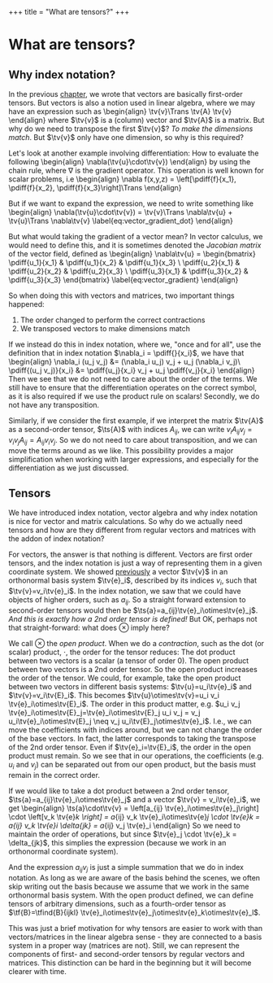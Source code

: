 +++
title = "What are tensors?"
+++
# What are tensors?

## Why index notation?
In the previous [chapter](/Theory/VectorAlgebra), we wrote that vectors are basically first-order tensors. But vectors is also a notion used in linear algebra, where we may have an expression such as
\begin{align}
\tv{v}\Trans \tv{A} \tv{v}
\end{align}
where $\tv{v}$ is a (column) vector and  $\tv{A}$ is a matrix. But why do we need to transpose the first $\tv{v}$? *To make the dimensions match*. But $\tv{v}$ only have one dimension, so why is this required?

Let's look at another example involving differentiation: How to evaluate the following
\begin{align}
\nabla(\tv{u}\cdot\tv{v})
\end{align}
by using the chain rule, where $\nabla$ is the gradient operator. This operation is well known for scalar problems, i.e
\begin{align}
\nabla f(x,y,z) = \left[\pdiff{f}{x_1}, \pdiff{f}{x_2}, \pdiff{f}{x_3}\right]\Trans
\end{align}

But if we want to expand the expression, we need to write something like
\begin{align}
\nabla(\tv{u}\cdot\tv{v}) = \tv{v}\Trans \nabla\tv{u} + \tv{u}\Trans \nabla\tv{v} \label{eq:vector_gradient_dot}
\end{align}

But what would taking the gradient of a vector mean? In vector calculus, we would need to define this, and it is sometimes denoted the *Jacobian matrix* of the vector field, defined as 
\begin{align}
\nabla\tv{u} = \begin{bmatrix}
\pdiff{u_1}{x_1} & \pdiff{u_1}{x_2} & \pdiff{u_1}{x_3} \\
\pdiff{u_2}{x_1} & \pdiff{u_2}{x_2} & \pdiff{u_2}{x_3} \\
\pdiff{u_3}{x_1} & \pdiff{u_3}{x_2} & \pdiff{u_3}{x_3}
\end{bmatrix} \label{eq:vector_gradient}
\end{align}

So when doing this with vectors and matrices, two important things happened:
1. The order changed to perform the correct contractions
2. We transposed vectors to make dimensions match

If we instead do this in index notation, where we, "once and for all", use the definition that in index notation $\nabla_i = \pdiff{}{x_i}$, we have that
\begin{align}
\nabla_i (u_j v_j) &= (\nabla_i u_j) v_j + u_j (\nabla_i v_j)\\
\pdiff{(u_j v_j)}{x_i} &= \pdiff{u_j}{x_i} v_j + u_j \pdiff{v_j}{x_i}
\end{align}
Then we see that we do not need to care about the order of the terms. We still have to ensure that the differentiation operates on the correct symbol, as it is also required if we use the product rule on scalars! Secondly, we do not have any transposition. 

Similarly, if we consider the first example, if we interpret the matrix $\tv{A}$ as a second-order tensor, $\ts{A}$ with indices $A_{ij}$, we can write $v_i A_{ij} v_j = v_i v_j A_{ij} = A_{ij} v_i v_j$. So we do not need to care about transposition, and we can move the terms around as we like. This possibility provides a major simplification when working with larger expressions, and especially for the differentiation as we just discussed. 

## Tensors
We have introduced index notation, vector algebra and why index notation is nice for vector and matrix calculations. So why do we actually need tensors and how are they different from regular vectors and matrices with the addon of index notation? 

For vectors, the answer is that nothing is different. Vectors are first order tensors, and the index notation is just a way of representing them in a given coordinate system. We showed [previously](/Theory/VectorAlgebra#basis_system) a vector $\tv{v}$ in an orthonormal basis system $\tv{e}_i$, described by its indices $v_i$, such that $\tv{v}=v_i\tv{e}_i$. In the index notation, we saw that we could have objects of higher orders, such as $a_{ij}$. So a straight forward extension to second-order tensors would then be $\ts{a}=a_{ij}\tv{e}_i\otimes\tv{e}_j$. *And this is exactly how a 2nd order tensor is defined!* But OK, perhaps not that straight-forward: what does $\otimes$ imply here?

We call $\otimes$ the *open product*. When we do a *contraction*, such as the dot (or scalar) product, $\cdot$, the order for the tensor reduces: The dot product between two vectors is a scalar (a tensor of order 0). The open product between two vectors is a 2nd order tensor. So the open product increases the order of the tensor. We could, for example, take the open product between two vectors in different basis systems:  $\tv{u}=u_i\tv{e}_i$ and $\tv{v}=v_i\tv{E}_i$. This becomes $\tv{u}\otimes\tv{v}=u_i v_i \tv{e}_i\otimes\tv{E}_i$. The order in this product matter, e.g. $u_i v_j \tv{e}_i\otimes\tv{E}_j=\tv{e}_i\otimes\tv{E}_j u_i v_j = v_j u_i\tv{e}_i\otimes\tv{E}_j \neq v_j u_i\tv{E}_j\otimes\tv{e}_i$. I.e., we can move the coefficients with indices around, but we can not change the order of the base vectors. In fact, the latter corresponds to taking the transpose of the 2nd order tensor. Even if $\tv{e}_i=\tv{E}_i$, the order in the open product must remain. So we see that in our operations, the coefficients (e.g. $u_i$ and $v_j$) can be separated out from our open product, but the basis must remain in the correct order. 

If we would like to take a dot product between a 2nd order tensor, $\ts{a}=a_{ij}\tv{e}_i\otimes\tv{e}_j$ and a vector $\tv{v} = v_i\tv{e}_i$, we get
\begin{align}
\ts{a}\cdot\tv{v} = \left[a_{ij} \tv{e}_i\otimes\tv{e}_j\right] \cdot \left[v_k \tv{e}_k \right] = a_{ij} v_k \tv{e}_i\otimes\tv{e}_j \cdot \tv{e}_k = a_{ij} v_k \tv{e}_i \delta_{jk} = a_{ij} v_j \tv{e}_i
\end{align}
So we need to maintain the order of operations, but since $\tv{e}_j \cdot \tv{e}_k = \delta_{jk}$, this simplies the expression (because we work in an orthonormal coordinate system). 

And the expression $a_{ij} v_j$ is just a simple summation that we do in index notation. As long as we are aware of the basis behind the scenes, we often skip writing out the basis because we assume that we work in the same orthonormal basis system. With the open product defined, we can define tensors of arbitrary dimensions, such as a fourth-order tensor as $\tf{B}=\tfind{B}{ijkl} \tv{e}_i\otimes\tv{e}_j\otimes\tv{e}_k\otimes\tv{e}_l$. 

This was just a brief motivation for why tensors are easier to work with than vectors/matrices in the linear algebra sense - they are connected to a basis system in a proper way (matrices are not). Still, we can represent the components of first- and second-order tensors by regular vectors and matrices. This distinction can be hard in the beginning but it will become clearer with time. 
